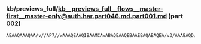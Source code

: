 ### kb/previews_full/kb__previews_full__flows__master-first__master-only@auth.har.part046.md.part001.md (part 002)

```md
AEAAQAAAQAA/v//AP7//wAAAQEAAQIBAAMCAwABAQEAAQEBAAEBAQABAQEA/v3/AAABAQD//v0AAwMDAAMDAgD+//4AA
```

```
